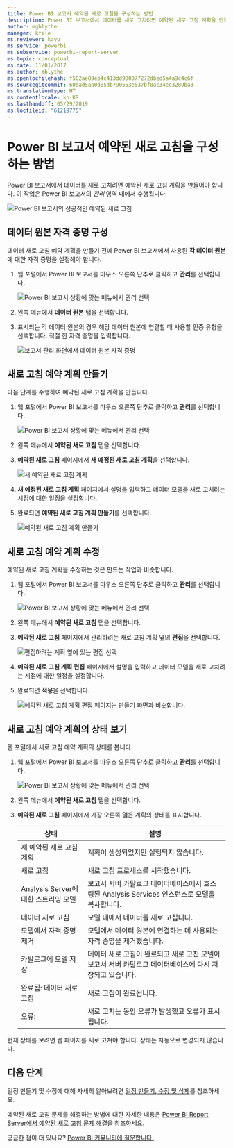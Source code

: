```yaml
---
title: Power BI 보고서 예약된 새로 고침을 구성하는 방법
description: Power BI 보고서에서 데이터를 새로 고치려면 예약된 새로 고침 계획을 만들어야 합니다.
author: mgblythe
manager: kfile
ms.reviewer: kayu
ms.service: powerbi
ms.subservice: powerbi-report-server
ms.topic: conceptual
ms.date: 11/01/2017
ms.author: mblythe
ms.openlocfilehash: f502ae89eb4c413dd900077272dbed5a4a9c4c6f
ms.sourcegitcommit: 60dad5aa0d85db790553e537bf8ac34ee3289ba3
ms.translationtype: HT
ms.contentlocale: ko-KR
ms.lasthandoff: 05/29/2019
ms.locfileid: "61219775"
---
```

# <a name="how-to-configure-power-bi-report-scheduled-refresh"></a>Power BI 보고서 예약된 새로 고침을 구성하는 방법
Power BI 보고서에서 데이터를 새로 고치려면 예약된 새로 고침 계획을 만들어야 합니다. 이 작업은 Power BI 보고서의 *관리* 영역 내에서 수행됩니다.

![Power BI 보고서의 성공적인 예약된 새로 고침](media/configure-scheduled-refresh/scheduled-refresh-success.png)

## <a name="configure-data-source-credentials"></a>데이터 원본 자격 증명 구성
데이터 새로 고침 예약 계획을 만들기 전에 Power BI 보고서에서 사용된 **각 데이터 원본**에 대한 자격 증명을 설정해야 합니다.

1. 웹 포털에서 Power BI 보고서를 마우스 오른쪽 단추로 클릭하고 **관리**를 선택합니다.
   
    ![Power BI 보고서 상황에 맞는 메뉴에서 관리 선택](media/configure-scheduled-refresh/manage-power-bi-report.png)
2. 왼쪽 메뉴에서 **데이터 원본** 탭을 선택합니다.
3. 표시되는 각 데이터 원본의 경우 해당 데이터 원본에 연결할 때 사용할 인증 유형을 선택합니다. 적절 한 자격 증명을 입력합니다.
   
    ![보고서 관리 화면에서 데이터 원본 자격 증명](media/configure-scheduled-refresh/data-source-credentials.png)

## <a name="creating-a-schedule-refresh-plan"></a>새로 고침 예약 계획 만들기
다음 단계를 수행하여 예약된 새로 고침 계획을 만듭니다.

1. 웹 포털에서 Power BI 보고서를 마우스 오른쪽 단추로 클릭하고 **관리**를 선택합니다.
   
    ![Power BI 보고서 상황에 맞는 메뉴에서 관리 선택](media/configure-scheduled-refresh/manage-power-bi-report.png)
2. 왼쪽 메뉴에서 **예약된 새로 고침** 탭을 선택합니다.
3. **예약된 새로 고침** 페이지에서 **새 예정된 새로 고침 계획**을 선택합니다.
   
    ![새 예약된 새로 고침 계획](media/configure-scheduled-refresh/new-scheduled-refresh-plan.png)
4. **새 예정된 새로 고침 계획** 페이지에서 설명을 입력하고 데이터 모델을 새로 고치려는 시점에 대한 일정을 설정합니다.
5. 완료되면 **예약된 새로 고침 계획 만들기**를 선택합니다.
   
    ![예약된 새로 고침 계획 만들기](media/configure-scheduled-refresh/create-scheduled-refresh-plan.png)

## <a name="modifying-a-schedule-refresh-plan"></a>새로 고침 예약 계획 수정
예약된 새로 고침 계획을 수정하는 것은 만드는 작업과 비슷합니다.

1. 웹 포털에서 Power BI 보고서를 마우스 오른쪽 단추로 클릭하고 **관리**를 선택합니다.
   
    ![Power BI 보고서 상황에 맞는 메뉴에서 관리 선택](media/configure-scheduled-refresh/manage-power-bi-report.png)
2. 왼쪽 메뉴에서 **예약된 새로 고침** 탭을 선택합니다.
3. **예약된 새로 고침** 페이지에서 관리하려는 새로 고침 계획 옆의 **편집**을 선택합니다.
   
    ![편집하려는 계획 옆에 있는 편집 선택](media/configure-scheduled-refresh/edit-scheduled-refresh-plan.png)
4. **예약된 새로 고침 계획 편집** 페이지에서 설명을 입력하고 데이터 모델을 새로 고치려는 시점에 대한 일정을 설정합니다.
5. 완료되면 **적용**을 선택합니다.
   
    ![예약된 새로 고침 계획 편집 페이지는 만들기 화면과 비슷합니다.](media/configure-scheduled-refresh/edit-scheduled-refresh-plan-page.png)

## <a name="viewing-the-status-of-schedule-refresh-plan"></a>새로 고침 예약 계획의 상태 보기
웹 포털에서 새로 고침 예약 계획의 상태를 봅니다.

1. 웹 포털에서 Power BI 보고서를 마우스 오른쪽 단추로 클릭하고 **관리**를 선택합니다.
   
    ![Power BI 보고서 상황에 맞는 메뉴에서 관리 선택](media/configure-scheduled-refresh/manage-power-bi-report.png)
2. 왼쪽 메뉴에서 **예약된 새로 고침** 탭을 선택합니다.
3. **예약된 새로 고침** 페이지에서 가장 오른쪽 열은 계획의 상태를 표시합니다.
   
   | **상태** | **설명** |
   | --- | --- |
   | 새 예약된 새로 고침 계획 |계획이 생성되었지만 실행되지 않습니다. |
   | 새로 고침 |새로 고침 프로세스를 시작했습니다. |
   | Analysis Server에 대한 스트리밍 모델 |보고서 서버 카탈로그 데이터베이스에서 호스팅된 Analysis Services 인스턴스로 모델을 복사합니다. |
   | 데이터 새로 고침 |모델 내에서 데이터를 새로 고칩니다. |
   | 모델에서 자격 증명 제거 |모델에서 데이터 원본에 연결하는 데 사용되는 자격 증명을 제거했습니다. |
   | 카탈로그에 모델 저장 |데이터 새로 고침이 완료되고 새로 고친 모델이 보고서 서버 카탈로그 데이터베이스에 다시 저장되고 있습니다. |
   | 완료됨: 데이터 새로 고침 |새로 고침이 완료됩니다. |
   | 오류: |새로 고치는 동안 오류가 발생했고 오류가 표시됩니다. |

현재 상태를 보려면 웹 페이지를 새로 고쳐야 합니다. 상태는 자동으로 변경되지 않습니다.

## <a name="next-steps"></a>다음 단계
일정 만들기 및 수정에 대해 자세히 알아보려면 [일정 만들기, 수정 및 삭제](https://docs.microsoft.com/sql/reporting-services/subscriptions/create-modify-and-delete-schedules)를 참조하세요.

예약된 새로 고침 문제를 해결하는 방법에 대한 자세한 내용은 [Power BI Report Server에서 예약된 새로 고침 문제 해결](scheduled-refresh-troubleshoot.md)을 참조하세요.

궁금한 점이 더 있나요? [Power BI 커뮤니티에 질문합니다.](https://community.powerbi.com/)

